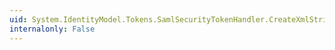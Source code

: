 ```yaml
---
uid: System.IdentityModel.Tokens.SamlSecurityTokenHandler.CreateXmlStringFromAttributes(System.Collections.Generic.IEnumerable{System.IdentityModel.Tokens.SamlAttribute})
internalonly: False
---
```


